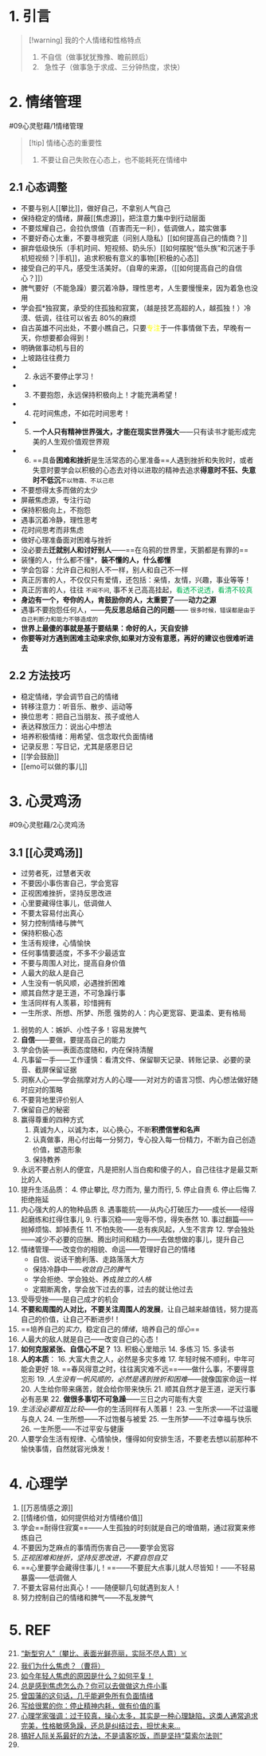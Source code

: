 # 1. 引言 
> [!warning] 我的个人情绪和性格特点
> 1. 不自信（做事犹犹豫豫、瞻前顾后）
> 2.   急性子（做事急于求成、三分钟热度，求快）
# 2. 情绪管理 
#09心灵慰藉/1情绪管理

> [!tip] 情绪心态的重要性
> 1. 不要让自己失败在心态上，也不能耗死在情绪中
## 2.1 心态调整 
- 不要与别人[[攀比]]，做好自己，不拿别人气自己
- 保持稳定的情绪，屏蔽[[焦虑源]]，把注意力集中到行动层面
- 不要炫耀自己，会拉仇恨值（百害而无一利），低调做人，踏实做事
- 不要好奇心太重，不要寻根究底（问别人隐私）[[如何提高自己的情商？]]
- 摒弃低级快乐（手机时间、短视频、奶头乐）[[如何摆脱“低头族”和沉迷于手机短视频？|手机]]，追求积极有意义的事物[[积极的心态]]
- 接受自己的平凡，感受生活美好。（自卑的来源，（[[如何提高自己的自信心？]]）
- 脾气要好（不能急躁）要沉着冷静，理性思考，人生要慢慢来，因为着急也没用
- 学会孤*独寂寞，承受的住孤独和寂寞，（越是技艺高超的人，越孤独！）冷漠、低调，往往可以省去 80%的麻烦
- 自古英雄不问出处，不要小瞧自己，只要<font color="#ffff00">专注</font>于一件事情做下去，早晚有一天，你想要都会得到！
- 明确做事动机与目的
- 上坡路往往费力
- 2. 永远不要停止学习！
- 3. 不要抱怨，永远保持积极向上！才能充满希望！
- 4. 花时间焦虑，不如花时间思考！
- 5. **一个人只有精神世界强大，才能在现实世界强大**——只有读书才能形成完美的人生观价值观世界观
- 6. ==具备**困难和挫折**是生活常态的心里准备==人遇到挫折和失败时，或者失意时要学会以积极的心态去对待以进取的精神去追求**得意时不狂、失意时不低沉**`不以物喜、不以己悲`
- 不要想得太多而做的太少
- 屏蔽焦虑源，专注行动
- 保持积极向上，不抱怨
- 遇事沉着冷静，理性思考
- 花时间思考而非焦虑
- 做好心理准备面对困难与挫折
- 没必要去**迁就别人和讨好别人**——==在乌鸦的世界里，天鹅都是有罪的==
- 装懂的人，什么都不懂*，**装不懂的人，什么都懂**
-  学会包容：允许自己和别人不一样，别人和自己不一样
- 真正厉害的人，不仅仅只有爱情，还包括：亲情，友情，兴趣，事业等等！
- 真正厉害的人，往往 `不闻不问`, 事不关己高高挂起，<font color="#00b050">看透不说透，看清不较真</font>
- **身边有一个，夸你的人，肯鼓励你的人，太重要了**——**动力之源**
- 遇事不要抱怨任何人，——**先反思总结自己的问题**—— `很多时候，错误都是由于自己判断力和能力不够造成的`
- **世界上最傻的事就是基于要结果：命好的人，天自安排**
-  **你要等对方遇到困难主动来求你,如果对方没有意愿，再好的建议也很难听进去**
## 2.2 方法技巧 
- 稳定情绪，学会调节自己的情绪
- 转移注意力：听音乐、散步、运动等
- 换位思考：把自己当朋友、孩子或他人
- 表达释放压力：说出心中想法
- 培养积极情绪：用希望、信念取代负面情绪
- 记录反思：写日记，尤其是感恩日记
- [[学会鼓励]]
- [[emo可以做的事儿]]
# 3. 心灵鸡汤 
#09心灵慰藉/2心灵鸡汤
## 3.1 [[心灵鸡汤]]
- 过劳者死，过慧者天收
- 不要因小事伤害自己，学会宽容
- 正视困难挫折，坚持反思改进
- 心里要藏得住事儿，低调做人
- 不要太容易付出真心 
- 努力控制情绪与脾气
- 保持积极心态
- 生活有规律，心情愉快
- 任何事情要适度，不多不少最适宜
- 不要与周围人对比，提高自身价值
- 人最大的敌人是自己
- 人生没有一帆风顺，必遇挫折困难
- 顺其自然才是王道，不可急躁行事
- 生活同样有人羡慕，珍惜拥有
- 一生所求、所想、所梦、所愿
强势的人：内心更宽容、更温柔、更有格局
1. 弱势的人：嫉妒、小性子多！容易发脾气
2. **自信**——要做，要提高自己的能力
3. 学会伪装——表面态度随和，内在保持清醒
4. 凡事留一手——工作谨慎：看清文件、保留聊天记录、转账记录、必要的录音、截屏保留证据
5. 洞察人心——学会揣摩对方人的心理——对对方的语言习惯、内心想法做好随时应对的策略
6. 不要背地里评价别人
7. 保留自己的秘密
8. 赢得尊重的四种方式
	1. 真诚为人，以诚为本，以心换心，不断**积攒信誉和名声**
	2. 认真做事，用心付出每一分努力，专心投入每一份精力，不断为自己创造价值，塑造形象
	3. 保持教养 
9. 永远不要占别人的便宜，凡是把别人当白痴和傻子的人，自己往往才是最艾斯比的人
10. 提升生活品质：
	4. 停止攀比, 尽力而为, 量力而行,
	5. 停止自责
	6. 停止后悔
	7. 拒绝拖延
11. 内心强大的人的物种品质
	8. 遇事能抗——从内心打破压力——成长——经得起磨练和扛得住事儿
	9. 行事沉稳——宠辱不惊，得失泰然
	10. 事过翻篇——抛掉烦恼、卸掉责任
	11. 不怕失败——总有疾风起，人生不言弃
	12. 学会独处——减少不必要的应酬、腾出时间和精力——去做想做的事儿，提升自己
12. 情绪管理——改变你的相貌、命运——管理好自己的情绪
	- 自信、说话干脆利落、走路落落大方
	- 保持冷静中——*收敛自己的脾气*
	- 学会拒绝、学会独处、养成*独立的人格*
	- 定期断离舍，学会放下过去的事，过去的就让他过去
13. 受辱受挫——是自己成才的机会
14. **不要和周围的人对比，不要关注周围人的发展**，让自己越来越值钱，努力提高自己的价值，让自己不断进步!！
15. ==培养自己的*实力*，稳定自己的*情绪*，培养自己的*恒心*==
16. 人最大的敌人就是自己——改变自己的心态！
17. **如何克服紧张、自信心不足？**
	13. 积极心里暗示
	14. 多练习
	15. 多读书
18. **人的本质**：
	16. 大富大贵之人，必然是多灾多难
	17. 年轻时候不顺利，中年可能会更好
	18. ==春风得意之时，往往离灾难不远==——做什么事，不要得意忘形
	19. *人生没有一帆风顺的，必然是遇到挫折和困难*——就像国家命运一样
	20. 人生给你带来痛苦，就会给你带来快乐
	21. 顺其自然才是王道，逆天行事必有恶果
	22. **做很多事切不可急躁**——三日之内可能有大变
19. *生活没必要相互比较*——你的生活同样有人羡慕！
	23. 一生所求——不过温暖与良人
	24. 一生所想——不过饱餐与被爱
	25. 一生所梦——不过幸福与快乐
	26. 一生所愿——不过平安与健康
20. 人要学会生活有规律、心情愉快，懂得如何安排生活，不要老去想以前那种不愉快事情，自然就容光焕发！

# 4. 心理学
 1.  [[万恶情感之源]]
 2.  [[情绪价值，如何提供给对方情绪价值]]
 3. 学会==耐得住寂寞==——人生孤独的时刻就是自己的增值期，通过寂寞来修炼自己
 4. 不要因为芝麻点的事情而伤害自己——要学会宽容
 5. *正视困难和挫折，坚持反思改进，不要自怨自艾*
 6. ==心里要学会藏得住事儿！==——不要屁大点事儿就人尽皆知！——不轻易暴露——低调做人
 7. 不要太容易付出真心！——随便聊几句就遇到友人！
 8. 努力控制自己的情绪和脾气——不乱发脾气
# 5. REF 
21. [“新型穷人”（攀比、表面光鲜亮丽，实际不尽人意）☠️](https://mp.weixin.qq.com/s?__biz=MzI2MTk2Mzg5Ng==&mid=2247487510&idx=1&sn=770b3681a9240ee08e5c7c7c15823bd3&scene=19#wechat_redirect)
22. [我们为什么焦虑？（曹将）](https://mp.weixin.qq.com/s/0oeZRtRNpi32rwjTF6yNuA)
23. [如今年轻人焦虑的原因是什么？如何平复！](https://mp.weixin.qq.com/s?__biz=MzI2MTk2Mzg5Ng==&mid=2247492539&idx=2&sn=834531405732c888b5b715b79559b348&scene=19#wechat_redirect)
24. [总是感到焦虑怎么办？你可以去做做这九件小事](https://mp.weixin.qq.com/s/ZIGD4z8ZITyu8J9Av1mWNw)
25. [曾国藩的这句话，几乎能避免所有负面情绪](https://mp.weixin.qq.com/s/BJ4r8GyWbLOtnf_YaqLhvQ)
26. [写给很累的你：停止精神内耗，做有价值的事](https://mp.weixin.qq.com/s/RvAfg9w1rxde4cjShBMkMw) 
27. [心理学家强调：过于较真，操心太多，其实是一种心理缺陷，这类人通常追求完美，性格敏感急躁，还总是纠结过去，担忧未来...](https://mp.weixin.qq.com/s/anjxNTK2yZE4ail0bRtRAQ)
28.  [搞好人际关系最好的方法，不是请客吃饭，而是坚持“莫索尔法则”](https://mp.weixin.qq.com/s/9BTGSbcgU_tl3-sOUKOvDw)
29. 